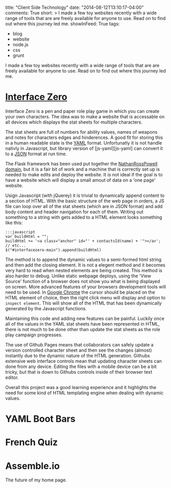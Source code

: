 title: "Client Side Technology"
date: "2014-08-12T13:10:17-04:00"
comments: True
short: >
    I made a few toy websites recently with a wide range of tools that are are freely available for anyone to use.
    Read on to find out where this journey led me.
showInFeed: True
tags:
- blog
- website
- node.js
- css
- grunt

I made a few toy websites recently with a wide range of tools that are are freely available for anyone to use.
Read on to find out where this journey led me.


[Interface Zero][interfacezero]
===============================

Interface Zero is a pen and paper role play game in which you can create your own characters.
The idea was to make a website that is accessable on all devices which displays the stat sheets for multiple characters.

The stat sheets are full of numbers for ability values, names of weapons and notes for characters edges and hinderences.
A good fit for storing this in a human readable state is the [YAML][yaml] format.
Unfortunatly it is not handle nativly in Javascript, but library version of [js-yaml][js-yaml] can convert it to a [JSON][json] format at run time. 

The Flask framework has been used put together the [NathanRossPowell domain][nrp], but it is a fair bit of work and a machine that is correctly set up is needed to make edits and deploy the website. 
It is not ideal if the goal is to have a website which will display a small amout of data on a 'one page' website.

Usign Javascript (with jQuerey) it is trivial to dynamically append content to a section of HTML.
With the basic structure of the web page in orders, a JS file can loop over all of the stat sheets (which are in JSON format) and add body content and header navigation for each of them.
Writing out something to a string with gets added to a HTML element looks something like this:

    :::javascript
    var buildHtml = "";
    buildHtml += '<a class="anchor" id="' + contactsId(name) + '"></a>';
    // etc...
    $("#interfacezero-main").append(buildHtml)

The method is to append the dynamic values to a semi-formed html string and then add the closing element.
It is not a elegent method and it becomes very hard to read when nested elements are being created.
This method is also harder to debug.
Unlike static webpage deploys, using the 'View Source' function of a browser does not show you what is being displayed on screen.
More advanced features of your browsers development tools will need to be used.
In [Google Chrome][chrome] the cursor should be placed on the HTML element of choice, then the right click menu will display and option to `inspect element`.
This will show all of the HTML that has been dynamically generated by the Javascript functions.

Maintaining this code and adding new features can be painful.
Luckily once all of the values in the YAML stat sheets have been represented in HTML, there is not much to be done other than update the stat sheets as the role play campaign progresses.

The use of Github Pages means that collaborators can safely update a version controlled character sheet and then see the changes (almost) instantly due to the dynamic nature of the HTML generation.
Githubs extensive web interface controls mean that updating character sheets can done from any device.
Editing the files with a mobile device can be a bit tricky, but that is down to Githubs controls inside of their browser text editor.

Overall this project was a good learning experience and it highlights the need for some kind of HTML templating engine when dealing with dynamic values.

YAML Boot Bars
==============



French Quiz
===========



Assemble.io
===========

The future of my home page.

[interfacezero]: http://nathanrosspowell.com/code/interface-zero/ "Interface Zero code page"
[nrp]: http://nathanrosspowell.com "My home page"
[yaml]: http://yaml.org "YAML file format"
[jsyaml]: https://github.com/nodeca/js-yaml "JS-YAML - YAML 1.2 parser and serializer for JavaScript"
[json]: http://json.org/ "JSON (JavaScript Object Notation) is a lightweight data-interchange format"
[chrome]: https://www.google.com/chrome/browser "Google Chrome web browser"
